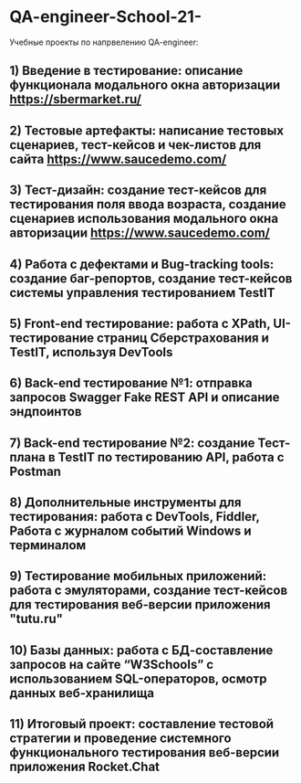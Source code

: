 # QA-engineer-School-21-
Учебные проекты по напрвелению QA-engineer:

## 1) Введение в тестирование:  описание функционала модального окна авторизации https://sbermarket.ru/
## 2) Тестовые артефакты: написание тестовых сценариев, тест-кейсов и чек-листов для сайта https://www.saucedemo.com/
## 3) Тест-дизайн: создание тест-кейсов для тестирования поля ввода возраста, создание сценариев использования модального окна авторизации https://www.saucedemo.com/
## 4) Работа с дефектами и Bug-tracking tools: создание баг-репортов, создание тест-кейсов системы управления тестированием TestIT 
## 5) Front-end тестирование: работа с XPath, UI-тестирование страниц Сберстрахования и TestIT, используя DevTools
## 6) Back-end тестирование №1: отправка запросов Swagger Fake REST API и описание эндпоинтов
## 7) Back-end тестирование №2: создание Тест-плана в TestIT по тестированию API, работа с Postman
## 8) Дополнительные инструменты для тестирования: работа с DevTools, Fiddler, Работа с журналом событий Windows и терминалом
## 9) Тестирование мобильных приложений: работа с эмуляторами, создание тест-кейсов для тестирования веб-версии приложения "tutu.ru" 
## 10) Базы данных: работа с БД-составление запросов на сайте “W3Schools” с использованием SQL-операторов, осмотр данных веб-хранилища 
## 11) Итоговый проект: составление тестовой стратегии и проведение системного функционального тестирования веб-версии приложения Rocket.Chat

